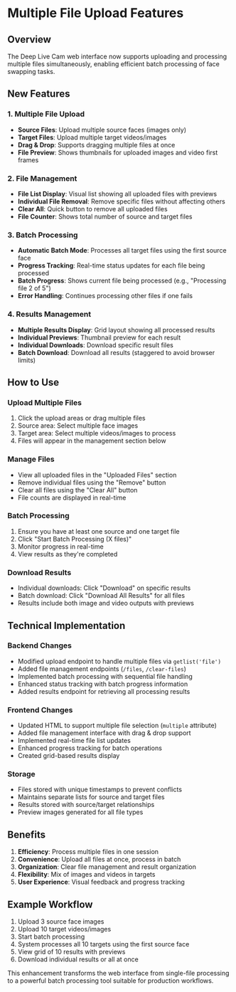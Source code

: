 # Multiple File Upload Features

## Overview

The Deep Live Cam web interface now supports uploading and processing multiple files simultaneously, enabling efficient batch processing of face swapping tasks.

## New Features

### 1. Multiple File Upload

- **Source Files**: Upload multiple source faces (images only)
- **Target Files**: Upload multiple target videos/images
- **Drag & Drop**: Supports dragging multiple files at once
- **File Preview**: Shows thumbnails for uploaded images and video first frames

### 2. File Management

- **File List Display**: Visual list showing all uploaded files with previews
- **Individual File Removal**: Remove specific files without affecting others
- **Clear All**: Quick button to remove all uploaded files
- **File Counter**: Shows total number of source and target files

### 3. Batch Processing

- **Automatic Batch Mode**: Processes all target files using the first source face
- **Progress Tracking**: Real-time status updates for each file being processed
- **Batch Progress**: Shows current file being processed (e.g., "Processing file 2 of 5")
- **Error Handling**: Continues processing other files if one fails

### 4. Results Management

- **Multiple Results Display**: Grid layout showing all processed results
- **Individual Previews**: Thumbnail preview for each result
- **Individual Downloads**: Download specific result files
- **Batch Download**: Download all results (staggered to avoid browser limits)

## How to Use

### Upload Multiple Files

1. Click the upload areas or drag multiple files
2. Source area: Select multiple face images
3. Target area: Select multiple videos/images to process
4. Files will appear in the management section below

### Manage Files

- View all uploaded files in the "Uploaded Files" section
- Remove individual files using the "Remove" button
- Clear all files using the "Clear All" button
- File counts are displayed in real-time

### Batch Processing

1. Ensure you have at least one source and one target file
2. Click "Start Batch Processing (X files)"
3. Monitor progress in real-time
4. View results as they're completed

### Download Results

- Individual downloads: Click "Download" on specific results
- Batch download: Click "Download All Results" for all files
- Results include both image and video outputs with previews

## Technical Implementation

### Backend Changes

- Modified upload endpoint to handle multiple files via `getlist('file')`
- Added file management endpoints (`/files`, `/clear-files`)
- Implemented batch processing with sequential file handling
- Enhanced status tracking with batch progress information
- Added results endpoint for retrieving all processing results

### Frontend Changes

- Updated HTML to support multiple file selection (`multiple` attribute)
- Added file management interface with drag & drop support
- Implemented real-time file list updates
- Enhanced progress tracking for batch operations
- Created grid-based results display

### Storage

- Files stored with unique timestamps to prevent conflicts
- Maintains separate lists for source and target files
- Results stored with source/target relationships
- Preview images generated for all file types

## Benefits

1. **Efficiency**: Process multiple files in one session
2. **Convenience**: Upload all files at once, process in batch
3. **Organization**: Clear file management and result organization
4. **Flexibility**: Mix of images and videos in targets
5. **User Experience**: Visual feedback and progress tracking

## Example Workflow

1. Upload 3 source face images
2. Upload 10 target videos/images
3. Start batch processing
4. System processes all 10 targets using the first source face
5. View grid of 10 results with previews
6. Download individual results or all at once

This enhancement transforms the web interface from single-file processing to a powerful batch processing tool suitable for production workflows.
